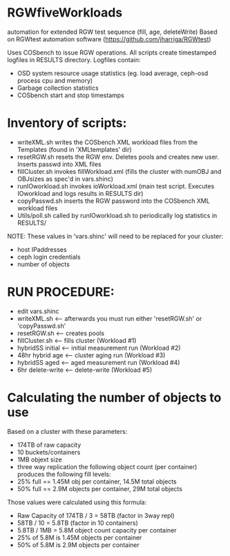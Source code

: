 # RGWfiveWorkloads
automation for extended RGW test sequence (fill, age, deleteWrite)
Based on RGWtest automation software (https://github.com/jharriga/RGWtest)

Uses COSbench to issue RGW operations.
All scripts create timestamped logfiles in RESULTS directory. Logfiles contain:
- OSD system resource usage statistics (eg. load average, ceph-osd process cpu and memory)
- Garbage collection statistics
- COSbench start and stop timestamps

# Inventory of scripts:
- writeXML.sh       writes the COSbench XML workload files from the Templates (found in 'XMLtemplates' dir)
- resetRGW.sh       resets the RGW env. Deletes pools and creates new user. Inserts passwd into XML files
- fillCluster.sh    invokes fillWorkload.xml (fills the cluster with numOBJ and OBJsizes as spec'd in vars.shinc)
- runIOworkload.sh  invokes ioWorkload.xml (main test script. Executes IOworkload and logs results in RESULTS dir)
- copyPasswd.sh     inserts the RGW password into the COSbench XML workload files
- Utils/poll.sh     called by runIOworkload.sh to periodically log statistics in RESULTS/<logfile>

NOTE: These values in 'vars.shinc' will need to be replaced for your cluster:
- host IPaddresses
- ceph login credentials
- number of objects

# RUN PROCEDURE:
  - edit vars.shinc
  - writeXML.sh        <-- afterwards you must run either 'resetRGW.sh' or 'copyPasswd.sh'
  - resetRGW.sh        <-- creates pools
  - fillCluster.sh     <-- fills cluster (Workload #1)
  - hybridSS initial   <-- initial measurement run (Workload #2)
  - 48hr hybrid age    <-- cluster aging run (Workload #3)
  - hybridSS aged      <-- aged measurement run (Workload #4)
  - 6hr delete-write   <-- delete-write (Workload #5)

# Calculating the number of objects to use
Based on a cluster with these parameters:
- 174TB of raw capacity
- 10 buckets/containers
- 1MB objext size
- three way replication
the following object count (per container) produces the following fill levels:
- 25% full == 1.45M obj per container, 14.5M total objects
- 50% full == 2.9M objects per container, 29M total objects

Those values were calculated using this formula:
- Raw Capacity of 174TB / 3 = 58TB  (factor in 3way repl)
- 58TB / 10 = 5.8TB   (factor in 10 containers)
- 5.8TB / 1MB = 5.8M object count capacity per container
- 25% of 5.8M is 1.45M objects per container
- 50% of 5.8M is 2.9M objects per container
